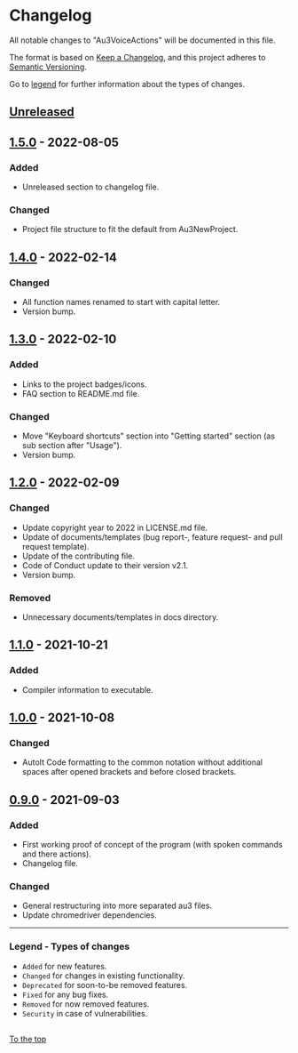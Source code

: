 #####

# Changelog

All notable changes to "Au3VoiceActions" will be documented in this file.

The format is based on [Keep a Changelog](https://keepachangelog.com/en/1.0.0/),
and this project adheres to [Semantic Versioning](https://semver.org/spec/v2.0.0.html).

Go to [legend](#legend---types-of-changes) for further information about the types of changes.

## [Unreleased]

## [1.5.0] - 2022-08-05

### Added

- Unreleased section to changelog file.

### Changed

- Project file structure to fit the default from Au3NewProject.

## [1.4.0] - 2022-02-14

### Changed

- All function names renamed to start with capital letter.
- Version bump.

## [1.3.0] - 2022-02-10

### Added

- Links to the project badges/icons.
- FAQ section to README.md file.

### Changed

- Move "Keyboard shortcuts" section into "Getting started" section (as sub section after "Usage").
- Version bump.

## [1.2.0] - 2022-02-09

### Changed

- Update copyright year to 2022 in LICENSE.md file.
- Update of documents/templates (bug report-, feature request- and pull request template).
- Update of the contributing file.
- Code of Conduct update to their version v2.1.
- Version bump.

### Removed

- Unnecessary documents/templates in docs directory.

## [1.1.0] - 2021-10-21

### Added

- Compiler information to executable.

## [1.0.0] - 2021-10-08

### Changed

- AutoIt Code formatting to the common notation without additional spaces after opened brackets and before closed brackets.

## [0.9.0] - 2021-09-03

### Added

- First working proof of concept of the program (with spoken commands and there actions).
- Changelog file.

### Changed

- General restructuring into more separated au3 files.
- Update chromedriver dependencies.

[Unreleased]: https://github.com/Sven-Seyfert/Au3VoiceActions/compare/v1.5.0...HEAD
[1.5.0]: https://github.com/Sven-Seyfert/Au3VoiceActions/compare/v1.4.0...v1.5.0
[1.4.0]: https://github.com/Sven-Seyfert/Au3VoiceActions/compare/v1.3.0...v1.4.0
[1.3.0]: https://github.com/Sven-Seyfert/Au3VoiceActions/compare/v1.2.0...v1.3.0
[1.2.0]: https://github.com/Sven-Seyfert/Au3VoiceActions/compare/v1.1.0...v1.2.0
[1.1.0]: https://github.com/Sven-Seyfert/Au3VoiceActions/compare/v1.0.0...v1.1.0
[1.0.0]: https://github.com/Sven-Seyfert/Au3VoiceActions/compare/v0.9.0...v1.0.0
[0.9.0]: https://github.com/Sven-Seyfert/Au3VoiceActions/releases/tag/v0.9.0

---

### Legend - Types of changes

- `Added` for new features.
- `Changed` for changes in existing functionality.
- `Deprecated` for soon-to-be removed features.
- `Fixed` for any bug fixes.
- `Removed` for now removed features.
- `Security` in case of vulnerabilities.

##

[To the top](#)